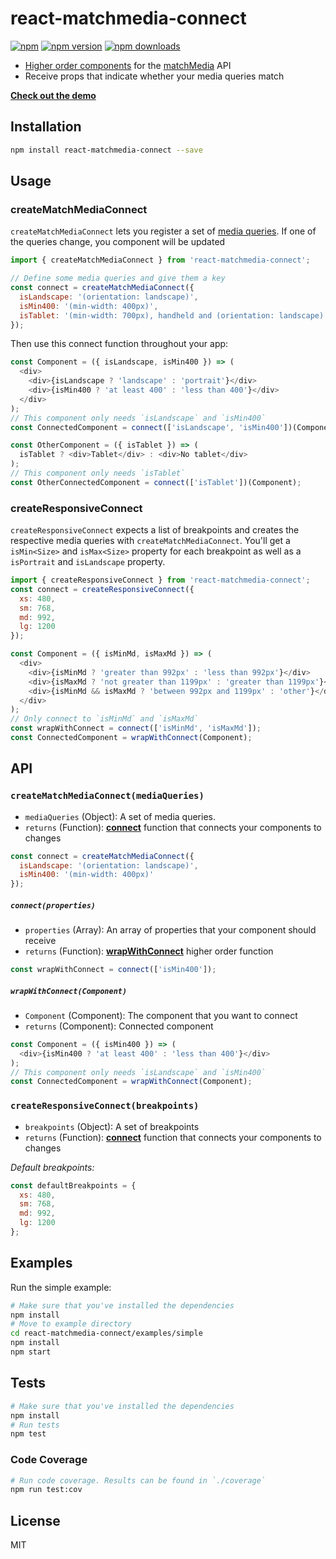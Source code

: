 react-matchmedia-connect
=========================

[![npm](https://img.shields.io/badge/npm-react--matchmedia--connect-brightgreen.svg?style=flat-square)]()
[![npm version](https://img.shields.io/npm/v/react-matchmedia-connect.svg?style=flat-square)](https://www.npmjs.com/package/react-matchmedia-connect)
[![npm downloads](https://img.shields.io/npm/dm/react-matchmedia-connect.svg?style=flat-square)](https://www.npmjs.com/package/react-matchmedia-connect)

* [Higher order components](https://medium.com/@dan_abramov/mixins-are-dead-long-live-higher-order-components-94a0d2f9e750#.9apqrmudz) for the [matchMedia](https://developer.mozilla.org/de/docs/Web/API/Window/matchMedia) API
* Receive props that indicate whether your media queries match

**[Check out the demo](http://malte-wessel.github.io/react-matchmedia-connect/)**

## Installation
```bash
npm install react-matchmedia-connect --save
```

## Usage
### createMatchMediaConnect

`createMatchMediaConnect` lets you register a set of [media queries](https://developer.mozilla.org/en-US/docs/Web/CSS/Media_Queries/Using_media_queries). If one of the queries change, you component will be updated

```javascript
import { createMatchMediaConnect } from 'react-matchmedia-connect';

// Define some media queries and give them a key
const connect = createMatchMediaConnect({
  isLandscape: '(orientation: landscape)',
  isMin400: '(min-width: 400px)',
  isTablet: '(min-width: 700px), handheld and (orientation: landscape)'
});
```
Then use this connect function throughout your app:
```javascript
const Component = ({ isLandscape, isMin400 }) => (
  <div>
    <div>{isLandscape ? 'landscape' : 'portrait'}</div>
    <div>{isMin400 ? 'at least 400' : 'less than 400'}</div>
  </div>
);
// This component only needs `isLandscape` and `isMin400`
const ConnectedComponent = connect(['isLandscape', 'isMin400'])(Component);
```
```javascript
const OtherComponent = ({ isTablet }) => (
  isTablet ? <div>Tablet</div> : <div>No tablet</div>
);
// This component only needs `isTablet`
const OtherConnectedComponent = connect(['isTablet'])(Component);

```

### createResponsiveConnect

`createResponsiveConnect` expects a list of breakpoints and creates the respective media queries with `createMatchMediaConnect`. You'll get a `isMin<Size>` and `isMax<Size>` property for each breakpoint as well as a `isPortrait` and `isLandscape` property.

```javascript
import { createResponsiveConnect } from 'react-matchmedia-connect';
const connect = createResponsiveConnect({
  xs: 480,
  sm: 768,
  md: 992,
  lg: 1200
});
```
```javascript
const Component = ({ isMinMd, isMaxMd }) => (
  <div>
    <div>{isMinMd ? 'greater than 992px' : 'less than 992px'}</div>
    <div>{isMaxMd ? 'not greater than 1199px' : 'greater than 1199px'}</div>
    <div>{isMinMd && isMaxMd ? 'between 992px and 1199px' : 'other'}</div>
  </div>
);
// Only connect to `isMinMd` and `isMaxMd`
const wrapWithConnect = connect(['isMinMd', 'isMaxMd']);
const ConnectedComponent = wrapWithConnect(Component);
```

## API
### `createMatchMediaConnect(mediaQueries)`
* `mediaQueries` (Object): A set of media queries.
* `returns` (Function): **[connect](#connectproperties)** function that connects your components to changes

```javascript
const connect = createMatchMediaConnect({
  isLandscape: '(orientation: landscape)',
  isMin400: '(min-width: 400px)'
});
```
##### `connect(properties)`
* `properties` (Array): An array of properties that your component should receive
* `returns` (Function): **[wrapWithConnect](#wrapwithconnectcomponent)** higher order function

```javascript
const wrapWithConnect = connect(['isMin400']);
```

##### `wrapWithConnect(Component)`
* `Component` (Component): The component that you want to connect
* `returns` (Component): Connected component

```javascript
const Component = ({ isMin400 }) => (
  <div>{isMin400 ? 'at least 400' : 'less than 400'}</div>
);
// This component only needs `isLandscape` and `isMin400`
const ConnectedComponent = wrapWithConnect(Component);
```

### `createResponsiveConnect(breakpoints)`
* `breakpoints` (Object): A set of breakpoints
* `returns` (Function): **[connect](#connectproperties)** function that connects your components to changes

*Default breakpoints:*
```javascript
const defaultBreakpoints = {
  xs: 480,
  sm: 768,
  md: 992,
  lg: 1200
};
```

## Examples

Run the simple example:
```bash
# Make sure that you've installed the dependencies
npm install
# Move to example directory
cd react-matchmedia-connect/examples/simple
npm install
npm start
```

## Tests
```bash
# Make sure that you've installed the dependencies
npm install
# Run tests
npm test
```

### Code Coverage
```bash
# Run code coverage. Results can be found in `./coverage`
npm run test:cov
```

## License

MIT
